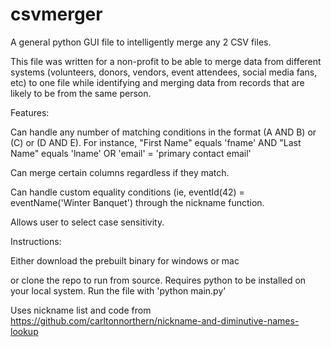 # csvmerger
A general python GUI file to intelligently merge any 2 CSV files. 

This file was written for a non-profit to be able to merge data from different systems (volunteers, donors, vendors, event attendees, social media fans, etc) to one file while identifying and merging data from records that are likely to be from the same person. 

Features: 

Can handle any number of matching conditions in the format (A AND B) or (C) or (D AND E). For instance, "First Name" equals 'fname' AND "Last Name" equals 'lname' OR 'email' = 'primary contact email' 

Can merge certain columns regardless if they match. 

Can handle custom equality conditions (ie, eventId(42) = eventName('Winter Banquet') through the nickname function. 

Allows user to select case sensitivity. 

Instructions:

Either download the prebuilt binary for windows or mac

or clone the repo to run from source. Requires python to be installed on your local system. Run the file with 'python main.py'



Uses nickname list and code from
https://github.com/carltonnorthern/nickname-and-diminutive-names-lookup
